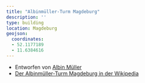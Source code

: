 ```yaml
---
title: "Albinmüller-Turm Magdeburg"
description: ''
type: building
location: Magdeburg
geojson:
  coordinates:
  - 52.1177189
  - 11.6384616
---
```


* Entworfen von [Albin Müller](/tags/Albin-Müller)
* [Der Albinmüller-Turm Magdeburg in der Wikipedia](https://de.wikipedia.org/wiki/Albinm%C3%BCller-Turm)
